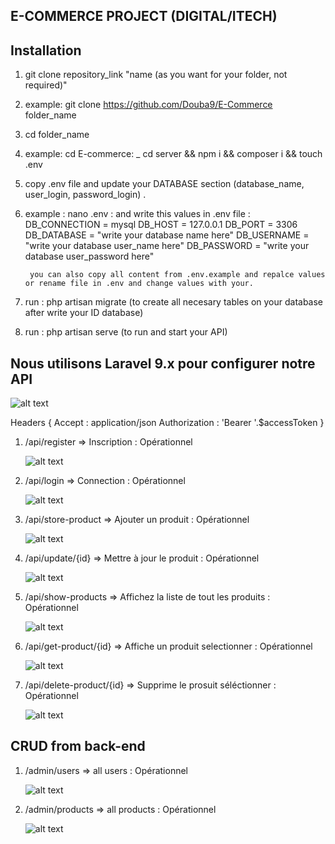 ## E-COMMERCE PROJECT  (DIGITAL/ITECH)


## Installation 


1. git clone repository_link "name (as you want for your folder, not required)" 
1. example: git clone https://github.com/Douba9/E-Commerce folder_name

2. cd  folder_name
2. example: cd E-commerce: _ cd server && npm i && composer i && touch .env

3. copy .env file and update your DATABASE section (database_name, user_login, password_login) . 
3. example : nano .env 
                            : and write this values in .env file : 
                                                    DB_CONNECTION = mysql
                                                    DB_HOST       =  127.0.0.1
                                                    DB_PORT       =  3306
                                                    DB_DATABASE   =  "write your database name here"
                                                    DB_USERNAME   =  "write your database user_name here"
                                                    DB_PASSWORD   =  "write your database user_password here"

        you can also copy all content from .env.example and repalce values or rename file in .env and change values with your.

4. run : php artisan migrate (to create all necesary tables on your database after write your ID database)
5. run : php artisan serve (to run and start your API)



## Nous utilisons Laravel 9.x pour configurer notre API


![alt text](/readme/asset/routes.png)



Headers {
   Accept : application/json
   Authorization : 'Bearer '.$accessToken
}

<!-- route -->

1. /api/register => Inscription  : Opérationnel

    ![alt text](/readme/asset/register.png)

2. /api/login => Connection  : Opérationnel

    ![alt text](/readme/asset/login.png)

3. /api/store-product => Ajouter un produit  : Opérationnel

    ![alt text](/readme/asset/create.png)

4. /api/update/{id} => Mettre à jour le produit  : Opérationnel

    ![alt text](/readme/asset/update.png)

5. /api/show-products => Affichez la liste de tout les produits  : Opérationnel

    ![alt text](/readme/asset/show-all.png)

6. /api/get-product/{id} => Affiche un produit selectionner  : Opérationnel

    ![alt text](/readme/asset/show-one.png)

7. /api/delete-product/{id} => Supprime le prosuit séléctionner  : Opérationnel

    ![alt text](/readme/asset/delete.png)


## CRUD from back-end
1. /admin/users => all users  : Opérationnel

    ![alt text](/readme/asset/admin-users.png)


2. /admin/products => all products  : Opérationnel

    ![alt text](/readme/asset/admin-products.png)
